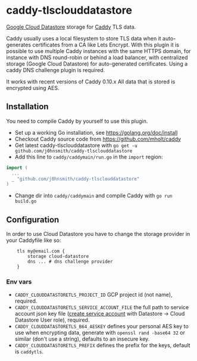 # caddy-tlsclouddatastore

[Google Cloud Datastore](https://cloud.google.com/datastore/docs/concepts/overview) storage for [Caddy](https://github.com/mholt/caddy) TLS data. 

Caddy usually uses a local filesystem to store TLS data when it auto-generates certificates from a CA like Lets Encrypt.
With this plugin it is possible to use multiple Caddy instances with the same HTTPS domain, for instance with DNS round-robin or behind a load balancer, 
with centralized storage (Google Cloud Datastore) for auto-generated certificates. Using a caddy DNS challenge plugin is required.

It works with recent versions of Caddy 0.10.x
All data that is stored is encrypted using AES.

## Installation

You need to compile Caddy by yourself to use this plugin.

- Set up a working Go installation, see https://golang.org/doc/install
- Checkout Caddy source code from https://github.com/mholt/caddy
- Get latest caddy-tlsclouddatastore with `go get -u github.com/j0hnsmith/caddy-tlsclouddatastore`
- Add this line to `caddy/caddymain/run.go` in the `import` region:
```go
import (
  ...
  _ "github.com/j0hnsmith/caddy-tlsclouddatastore"
)
```
- Change dir into `caddy/caddymain` and compile Caddy with `go run build.go`

## Configuration

In order to use Cloud Datastore you have to change the storage provider in your Caddyfile like so:

```
    tls my@email.com {
        storage cloud-datastore
        dns ... # dns challenge provider
    }
```

### Env vars

- `CADDY_CLOUDDATASTORETLS_PROJECT_ID` GCP project id (not name), required.
- `CADDY_CLOUDDATASTORETLS_SERVICE_ACCOUNT_FILE` the full path to service account json key file  ([create service account](https://console.developers.google.com/permissions/serviceaccounts) with Datastore -> Cloud Datastore User role), required. 
- `CADDY_CLOUDDATASTORETLS_B64_AESKEY` defines your personal AES key to use when encrypting data, generate with `openssl rand -base64 32` or similar (don't use a string), defaults to an insecure key. 
- `CADDY_CLOUDDATASTORETLS_PREFIX` defines the prefix for the keys, default is `caddytls`.
